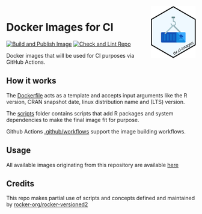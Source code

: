 <img src="configs/repo-logo.svg" align="right" height="138" alt="" />

# Docker Images for CI

[![Build and Publish Image](https://github.com/Boehringer-Ingelheim/dv.ci-images/actions/workflows/build_push.yml/badge.svg?branch=main)](https://github.com/Boehringer-Ingelheim/dv.ci-images/actions/workflows/build_push.yml) [![Check and Lint Repo](https://github.com/Boehringer-Ingelheim/dv.ci-images/actions/workflows/check.yml/badge.svg?branch=main)](https://github.com/Boehringer-Ingelheim/dv.ci-images/actions/workflows/check.yml)

Docker images that will be used for CI purposes via GitHub Actions.

## How it works

The [Dockerfile](./Dockerfile) acts as a template and accepts input arguments like the R version, CRAN snapshot date, linux distribution name and (LTS) version.

The [scripts](./scripts/) folder contains scripts that add R packages and system dependencies to make the final image fit for purpose.

Github Actions [.github/workflows](.github/workflows) support the image building workflows.

## Usage

All available images originating from this repository are available [here](https://github.com/users/Boehringer-Ingelheim/packages/container/package/r_4.3.2_cran_2024.01.12)

## Credits

This repo makes partial use of scripts and concepts defined and maintained by [rocker-org/rocker-versioned2](https://github.com/rocker-org/rocker-versioned2/)
